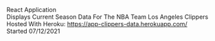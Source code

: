 React Application        
Displays Current Season Data For The NBA Team Los Angeles Clippers    
Hosted With Heroku: https://app-clippers-data.herokuapp.com/      
Started 07/12/2021      
